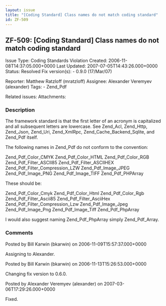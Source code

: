 ```yaml
---
layout: issue
title: "[Coding Standard] Class names do not match coding standard"
id: ZF-509
---
```


ZF-509: [Coding Standard] Class names do not match coding standard
------------------------------------------------------------------

 Issue Type: Coding Standards Violation Created: 2006-11-08T14:37:05.000+0000 Last Updated: 2007-07-05T14:43:26.000+0000 Status: Resolved Fix version(s): - 0.9.0 (17/Mar/07)
 
 Reporter:  Matthew Ratzloff (mratzloff)  Assignee:  Alexander Veremyev (alexander)  Tags: - Zend\_Pdf
 
 Related issues: 
 Attachments: 
### Description

The framework standard is that the first letter of an acronym is capitalized and all subsequent letters are lowercase. See Zend\_Acl, Zend\_Http, Zend\_Json, Zend\_Uri, Zend\_XmlRpc, Zend\_Cache\_Backend\_Sqlite, and Zend\_Pdf itself.

The following names in Zend\_Pdf do not conform to the convention:

Zend\_Pdf\_Color\_CMYK Zend\_Pdf\_Color\_HTML Zend\_Pdf\_Color\_RGB Zend\_Pdf\_Filter\_ASCII85 Zend\_Pdf\_Filter\_ASCIIHEX Zend\_Pdf\_Filter\_Compression\_LZW Zend\_Pdf\_Image\_JPEG Zend\_Pdf\_Image\_PNG Zend\_Pdf\_Image\_TIFF Zend\_Pdf\_PHPArray

These should be:

Zend\_Pdf\_Color\_Cmyk Zend\_Pdf\_Color\_Html Zend\_Pdf\_Color\_Rgb Zend\_Pdf\_Filter\_Ascii85 Zend\_Pdf\_Filter\_AsciiHex Zend\_Pdf\_Filter\_Compression\_Lzw Zend\_Pdf\_Image\_Jpeg Zend\_Pdf\_Image\_Png Zend\_Pdf\_Image\_Tiff Zend\_Pdf\_PhpArray

I would also suggest naming Zend\_Pdf\_PhpArray simply Zend\_Pdf\_Array.

 

 

### Comments

Posted by Bill Karwin (bkarwin) on 2006-11-09T15:57:37.000+0000

Assigning to Alexander.

 

 

Posted by Bill Karwin (bkarwin) on 2006-11-13T15:26:53.000+0000

Changing fix version to 0.6.0.

 

 

Posted by Alexander Veremyev (alexander) on 2007-03-06T17:29:26.000+0000

Fixed.

 

 